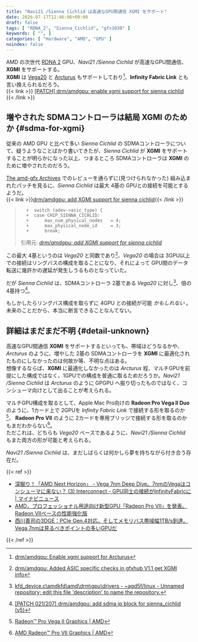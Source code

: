 ```yaml
---
title: "Navi21 /Sienna Cichlid は高速なGPU間通信 XGMI をサポート"
date: 2020-07-17T12:46:06+09:00
draft: false
tags: [ "RDNA_2", "Sienna_Cichlid", "gfx1030" ]
keywords: [ "", ]
categories: [ "Hardware", "AMD", "GPU" ]
noindex: false
---
```


AMD の次世代 [RDNA 2](/tags/rdna_2) GPU、*Navi21 /Sienna Cichlid* が高速なGPU間通信、**XGMI** をサポートする。  
**XGMI** は [Vega20](/tags/vega20) と [Arcturus](/tags/arcturus) もサポートしており[^xgmi-vega20-arcturus]、**Infinity Fabric Link** とも言い換えられるだろう。  
{{< link >}} [[PATCH] drm/amdgpu: enable xgmi support for sienna cichlid](https://lists.freedesktop.org/archives/amd-gfx/2020-July/051633.html) {{< /link >}}

[^xgmi-vega20-arcturus]: [drm/amdgpu: Enable xgmi support for Arcturus](https://cgit.freedesktop.org/~agd5f/linux/commit/drivers/gpu/drm/amd?h=amd-staging-drm-next&id=eb39aff7e0e33870319dd7c70a293c80e2df26c7)

## 増やされた SDMAコントローラは結局 XGMI のためか {#sdma-for-xgmi}

従来の AMD GPU と比べて多い *Sienna Cichlid* の SDMAコントローラについて、疑うようなことばかり書いてきたが、*Sienna Cichlid* が **XGMI** をサポートすることが明らかになった以上、つまるところ SDMAコントローラは **XGMI** のために増やされたのだろう。  

[The amd-gfx Archives](https://lists.freedesktop.org/archives/amd-gfx/) でのレビューを通らずに(見つけられなかった) 組み込まれたパッチを見るに、*Sienna Cichlid* は最大 4基の GPUとの接続を可能とするようだ。  
{{< link >}}[drm/amdgpu: add XGMI support for sienna cichlid](https://cgit.freedesktop.org/~agd5f/linux/commit/drivers/gpu/drm/amd/amdgpu/gfxhub_v2_1.c?h=amd-staging-drm-next&id=57bde5ec6ffbeb984981ab1a38d85b07df651bd2){{< /link >}}

 >       +	switch (adev->asic_type) {
 >       +	case CHIP_SIENNA_CICHLID:
 >       +		max_num_physical_nodes   = 4;
 >       +		max_physical_node_id     = 3;
 >       +		break;
 > 引用元: <cite>[drm/amdgpu: add XGMI support for sienna cichlid](https://cgit.freedesktop.org/~agd5f/linux/commit/drivers/gpu/drm/amd/amdgpu/gfxhub_v2_1.c?h=amd-staging-drm-next&id=57bde5ec6ffbeb984981ab1a38d85b07df651bd2)</cite>

この最大 4基というのは *Vega20* と同数であり[^vega20-max-nodes]、*Vega20* の場合は 3GPU以上での接続はリングバスの構成を取ることになり、それによって GPU間のデータ転送に幾許かの遅延が発生しうるものとなっていた。  

[^vega20-max-nodes]: [drm/amdgpu: Added ASIC specific checks in gfxhub V1.1 get XGMI info](https://cgit.freedesktop.org/~agd5f/linux/commit/drivers/gpu/drm/amd/amdgpu/gfxhub_v1_1.c?h=amd-staging-drm-next&id=f0312f45a0540a1551ca4644ff2461250520111a)

だが *Sienna Cichlid* は、SDMAコントローラ 2基である *Vega20* に対し[^vega20-sdma-controllers]、倍の 4基持つ[^sienna_cichlid-sdma-controllers]。  

[^vega20-sdma-controllers]: [kfd_device.c\amdkfd\amd\drm\gpu\drivers - ~agd5f/linux - Unnamed repository; edit this file 'description' to name the repository.](https://cgit.freedesktop.org/~agd5f/linux/tree/drivers/gpu/drm/amd/amdkfd/kfd_device.c?h=amd-staging-drm-next&id=3ace943f8f8158ee2b0fed8482edb37245b28f45#n356)
[^sienna_cichlid-sdma-controllers]: [[PATCH 021/207] drm/amdgpu: add sdma ip block for sienna_cichlid (v5)](https://lists.freedesktop.org/archives/amd-gfx/2020-June/049985.html)

もしかしたらリングバス構成を取らずに 4GPU との接続が可能 *かもしれない* 。未来のことだから、本当に断言できることなんてない。  

## 詳細はまだまだ不明 {#detail-unknown}
高速なGPU間通信 **XGMI** をサポートするといっても、帯域はどうなるかや、*Arcturus* のように、増やした 2基の SDMAコントローラを **XGMI** に最適化されたものにしなかったのは何故か等、不明な点はある。  
想像するならば、**XGMI** に最適化しなかったのは *Arcturus* 程、マルチGPUを前提にした構成ではなく、1GPUでの構成を普通に取るためだろうか。*Navi21 /Sienna Cichlid* は *Arcturus* のように GPGPU へ振り切ったものではなく、コンシューマ向けとして出ることが考えられる。  

マルチGPU構成を取るとして、Apple Mac Pro向けの **Radeon Pro Vega II Duo** のように、1カード上で 2GPUを *Infinity Fabric Link* で接続する形を取るのか[^radeon-pro-vega-ii-duo]、 **Radeon Pro VII** のように 2カードを専用ブリッジで接続する形を取るのかもまだわからない[^radeon-pro-vii]。  
ただこれは、どちらも *Vega20* ベースであるように、*Navi21 /Sienna Cichlid* もまた両方の形が可能と考えられる。  

[^radeon-pro-vega-ii-duo]: [Radeon™ Pro Vega II Graphics | AMD](https://www.amd.com/en/graphics/workstations-radeon-pro-vega-ii)
[^radeon-pro-vii]: [AMD Radeon™ Pro VII Graphics | AMD](https://www.amd.com/en/products/professional-graphics/radeon-pro-vii)

*Navi21 /Sienna Cichlid* は、まだしばらくは何かしら夢を持ちながら付き合う存在だ。  

{{< ref >}}

 * [深掘り！「AMD Next Horizon」 - Vega 7nm Deep Dive。7nmのVegaはコンシューマに来ない？ (3) Interconnect - GPU同士の接続がInfinityFabricに | マイナビニュース](https://news.mynavi.jp/article/20181227-20181227-amd_next_horizon/3)
 * [AMD，プロフェッショナル用途向け新型GPU「Radeon Pro VII」を発表。Radeon VIIベースの性能強化版](https://www.4gamer.net/games/133/G013322/20200513097/)
 * [西川善司の3DGE：PCIe Gen.4対応，そしてメモリバス帯域幅1TB/s到達。Vega 7nmは見るべきポイントの多いGPUだ](https://www.4gamer.net/games/133/G013322/20181110005/)

{{< /ref >}}
